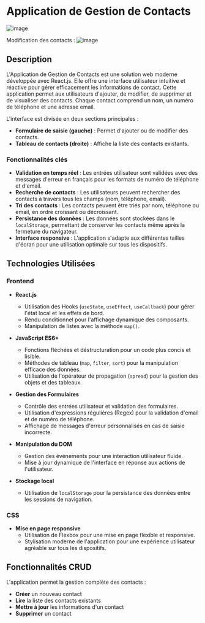 # Application de Gestion de Contacts
  
![image](https://github.com/user-attachments/assets/25db6c28-a948-4fdc-8798-3228477f6756)

Modification des contacts : 
![image](https://github.com/user-attachments/assets/dba7a1c8-4ad7-4380-a596-e38e40aeb312)


## Description

L'Application de Gestion de Contacts est une solution web moderne développée avec React.js. Elle offre une interface utilisateur intuitive et réactive pour gérer efficacement les informations de contact. Cette application permet aux utilisateurs d'ajouter, de modifier, de supprimer et de visualiser des contacts. Chaque contact comprend un nom, un numéro de téléphone et une adresse email.

L'interface est divisée en deux sections principales : 
- **Formulaire de saisie (gauche)** : Permet d'ajouter ou de modifier des contacts.
- **Tableau de contacts (droite)** : Affiche la liste des contacts existants.

### Fonctionnalités clés
- **Validation en temps réel** : Les entrées utilisateur sont validées avec des messages d'erreur en français pour les formats de numéro de téléphone et d'email.
- **Recherche de contacts** : Les utilisateurs peuvent rechercher des contacts à travers tous les champs (nom, téléphone, email).
- **Tri des contacts** : Les contacts peuvent être triés par nom, téléphone ou email, en ordre croissant ou décroissant.
- **Persistance des données** : Les données sont stockées dans le `localStorage`, permettant de conserver les contacts même après la fermeture du navigateur.
- **Interface responsive** : L'application s'adapte aux différentes tailles d'écran pour une utilisation optimale sur tous les dispositifs.

## Technologies Utilisées

### Frontend

- **React.js**
  - Utilisation des Hooks (`useState`, `useEffect`, `useCallback`) pour gérer l'état local et les effets de bord.
  - Rendu conditionnel pour l'affichage dynamique des composants.
  - Manipulation de listes avec la méthode `map()`.

- **JavaScript ES6+**
  - Fonctions fléchées et déstructuration pour un code plus concis et lisible.
  - Méthodes de tableau (`map`, `filter`, `sort`) pour la manipulation efficace des données.
  - Utilisation de l'opérateur de propagation (`spread`) pour la gestion des objets et des tableaux.

- **Gestion des Formulaires**
  - Contrôle des entrées utilisateur et validation des formulaires.
  - Utilisation d'expressions régulières (Regex) pour la validation d'email et de numéro de téléphone.
  - Affichage de messages d'erreur personnalisés en cas de saisie incorrecte.

- **Manipulation du DOM**
  - Gestion des événements pour une interaction utilisateur fluide.
  - Mise à jour dynamique de l'interface en réponse aux actions de l'utilisateur.

- **Stockage local**
  - Utilisation de `localStorage` pour la persistance des données entre les sessions de navigation.

### CSS

- **Mise en page responsive**
  - Utilisation de Flexbox pour une mise en page flexible et responsive.
  - Stylisation moderne de l'application pour une expérience utilisateur agréable sur tous les dispositifs.

## Fonctionnalités CRUD

L'application permet la gestion complète des contacts :
- **Créer** un nouveau contact
- **Lire** la liste des contacts existants
- **Mettre à jour** les informations d'un contact
- **Supprimer** un contact

